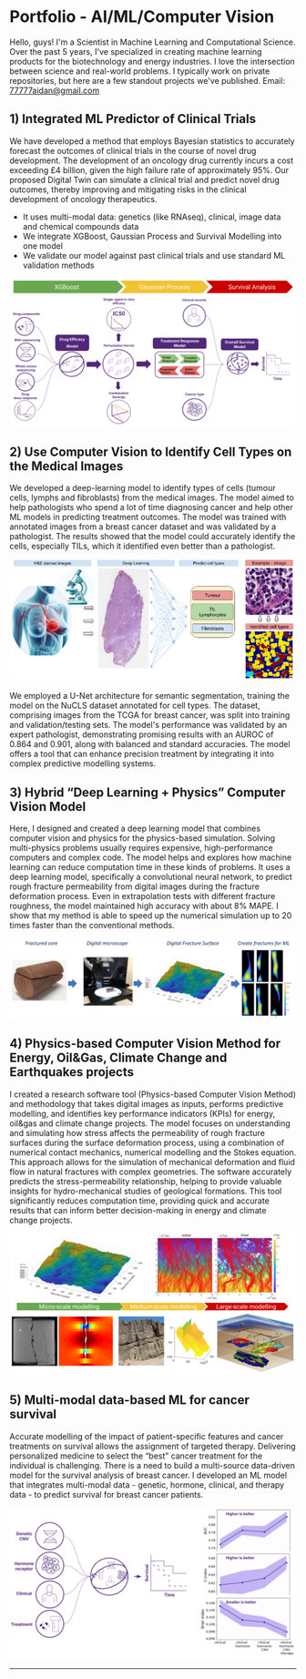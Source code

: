  # Portfolio - AI/ML/Computer Vision 

Hello, guys! I'm a Scientist in Machine Learning and Computational Science. Over the past 5 years, I've specialized in creating machine learning products for the biotechnology and energy industries. I love the intersection between science and real-world problems. I typically work on private repositories, but here are a few standout projects we've published. Email: 77777aidan@gmail.com

## 1) Integrated ML Predictor of Clinical Trials
We have developed a method that employs Bayesian statistics to accurately forecast the outcomes of clinical trials in the course of novel drug development. The development of an oncology drug currently incurs a cost exceeding £4 billion, given the high failure rate of approximately 95%. Our proposed Digital Twin can simulate a clinical trial and predict novel drug outcomes, thereby improving and mitigating risks in the clinical development of oncology therapeutics. 
- It uses multi-modal data: genetics (like RNAseq), clinical, image data and chemical compounds data
- We integrate XGBoost, Gaussian Process and Survival Modelling into one model
- We validate our model against past clinical trials and use standard ML validation methods 

![Predictor_Clinical_Trials](Predictor_Clinical_Trials.png)


## 2) Use Computer Vision to Identify Cell Types on the Medical Images 
We developed a deep-learning model to identify types of cells (tumour cells, lymphs and fibroblasts) from the medical images. The model aimed to help pathologists who spend a lot of time diagnosing cancer and help other ML models in predicting treatment outcomes. The model was trained with annotated images from a breast cancer dataset and was validated by a pathologist. The results showed that the model could accurately identify the cells, especially TILs, which it identified even better than a pathologist. 

![Cell_Type_Identification](Cell_Type_Identification.png)

We employed a U-Net architecture for semantic segmentation, training the model on the NuCLS dataset annotated for cell types. The dataset, comprising images from the TCGA for breast cancer, was split into training and validation/testing sets. The model's performance was validated by an expert pathologist, demonstrating promising results with an AUROC of 0.864 and 0.901, along with balanced and standard accuracies. The model offers a tool that can enhance precision treatment by integrating it into complex predictive modelling systems. 


## 3) Hybrid “Deep Learning + Physics” Computer Vision Model

Here, I designed and created a deep learning model that combines computer vision and physics for the physics-based simulation. Solving multi-physics problems usually requires expensive, high-performance computers and complex code. The model helps and explores how machine learning can reduce computation time in these kinds of problems. It uses a deep learning model, specifically a convolutional neural network, to predict rough fracture permeability from digital images during the fracture deformation process. Even in extrapolation tests with different fracture roughness, the model maintained high accuracy with about 8% MAPE. I show that my method is able to speed up the numerical simulation up to 20 times faster than the conventional methods.

![Deep_Learning_Physics](Deep_Learning_Physics.png)

## 4) Physics-based Computer Vision Method for Energy, Oil&Gas, Climate Change and Earthquakes projects

I created a research software tool (Physics-based Computer Vision Method) and methodology that takes digital images as inputs, performs predictive modelling, and identifies key performance indicators (KPIs) for energy, oil&gas and climate change projects. The model focuses on understanding and simulating how stress affects the permeability of rough fracture surfaces during the surface deformation process, using a combination of numerical contact mechanics, numerical modelling and the Stokes equation. This approach allows for the simulation of mechanical deformation and fluid flow in natural fractures with complex geometries. The software accurately predicts the stress-permeability relationship, helping to provide valuable insights for hydro-mechanical studies of geological formations. This tool significantly reduces computation time, providing quick and accurate results that can inform better decision-making in energy and climate change projects.


![Physics_based_Computer_Vision](Physics_based_Computer_Vision.png)


## 5) Multi-modal data-based ML for cancer survival

Accurate modelling of the impact of patient-specific features and cancer treatments on survival allows the assignment of targeted therapy. Delivering personalized medicine to select the “best” cancer treatment for the individual is challenging. There is a need to build a multi-source data-driven model for the survival analysis of breast cancer. I developed an ML model that integrates multi-modal data - genetic, hormone, clinical, and therapy data - to predict survival for breast cancer patients. 

<p align="center"> <img src="Multi-modal_ML.png" alt="Multi-modal_ML" width="800"> </p>

--------

<!---
![Multi-modal_ML](Multi-modal_ML.png)
ramm777/ramm777 is a ✨ special ✨ repository because its `README.md` (this file) appears on your GitHub profile.
You can click the Preview link to take a look at your changes.
🌱 I’m currently learning more DS to become an expert
--->

